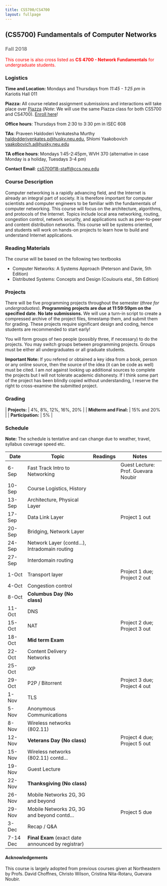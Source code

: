 ```yaml
---
title: CS5700/CS4700
layout: fullpage
---
```


## (CS5700) Fundamentals of Computer Networks
### <span style="color:grey">Fall 2018</span>

<span style="color:red">This course is also cross listed as **CS 4700 - Network Fundamentals** for undergraduate students.</span>

### Logistics
**Time and Location:** Mondays and Thursdays from *11:45 - 1:25 pm* in Kariotis Hall 011

**Piazza:** All course related assignment submissions and interactions will take place over [Piazza](https://piazza.com/northeastern/fall2018/cs5700/home) (*Note*: We will use the same Piazza class for both CS5700 and CS4700). [Enroll here](https://piazza.com/northeastern/fall2018/cs5700/)!

**Office hours**: Thursdays from 2:30 to 3:30 pm in ISEC 608  

**TAs**: Praveen Haldoderi Venkatesha Murthy  <haldodderivenkates.p@husky.neu.edu>, Shlomi Yaakobovich <yaakobovich.a@husky.neu.edu>

**TA office hours**: Mondays 1:45-2:45pm, WVH 370 (alternative in case Monday is a holiday, Tuesdays 3-4 pm)

**Contact Email**: <cs5700f18-staff@ccs.neu.edu>

### Course Description

Computer networking is a rapidly advancing field, and the Internet is already an integral part of society. It is therefore important for computer scientists and computer engineers to be familiar with the fundamentals of computer networking. This course will focus on the architecture, algorithms, and protocols of the Internet. Topics include local area networking, routing, congestion control, network security, and applications such as peer-to-peer and content distribution networks. This course will be systems oriented, and students will work on hands-on projects to learn how to build and understand Internet applications.

### Reading Materials
The course will be based on the following two textbooks

- Computer Networks: A Systems Approach (Peterson and Davie, 5th Edition)
- Distributed Systems: Concepts and Design (Coulouris etal., 5th Edition)

### Projects
There will be five programming projects throughout the semester (_three for undergraduates_). **Programming projects are due at 11:59:59pm on the specified date**. **No late submissions.** We will use a turn-in script to create a compressed archive of the project files, timestamp them, and submit them for grading. These projects require significant design and coding, hence students are recommended to start early! 

You will form groups of two people (possibly three, if necessary) to do the projects. You may switch groups between programming projects. Groups must be either all undergraduates or all graduate students.

**Important Note:** If you refered or obtained a key idea from a book, person or any online source, then the source of the idea (it can be code as well) must be cited. I am _not_ against looking up additional sources to complete the projects but I will not tolerate academic dishonesty. If I think some part of the project has been blindly copied without understanding, I reserve the right to cross-examine the submitted project.

### Grading

| **Projects:**         | 4%, 8%, 12%, 16%, 20% |
| **Midterm and Final:** | 15% and 20%           |
| **Participation:**     | 5%                    |



### Schedule

**Note:** The schedule is tentative and can change due to weather, travel, syllabus coverage speed etc.

| Date   | Topic                                       | Readings | Notes                               |
|--------|---------------------------------------------|----------|-------------------------------------|
| 6-Sep  | Fast Track Intro to Networking              |          | Guest Lecture: Prof. Guevara Noubir |
| 10-Sep | Course Logistics, History      |          |                                     |
| 13-Sep | Architecture, Physical Layer                              |          |                                     |
| 17-Sep | Data Link Layer                             |          | Project 1 out                       |
| 20-Sep | Bridging, Network Layer                     |          |                                     |
| 24-Sep | Network Layer (contd…), Intradomain routing |          |                                     |
| 27-Sep | Interdomain routing                         |          |                                     |
| 1-Oct  | Transport layer                             |          | Project 1 due; Project 2 out        |
| 4-Oct  | Congestion control                          |          |                                     |
| 8-Oct  | **Columbus Day (No class)**                 |          |                                     |
| 11-Oct | DNS                                     |          |                                     |
| 15-Oct | NAT                   |          | Project 2 due; Project 3 out        |
| 18-Oct | **Mid term Exam**                           |          |                                     |
| 22-Oct | Content Delivery Networks                                        |          |                                     |
| 25-Oct | IXP                             |          |                                     |
| 29-Oct | P2P / Bitorrent                      |          | Project 3 due; Project 4 out        |
| 1-Nov  | TLS                                         |          |                                     |
| 5-Nov  | Anonymous Communications                                   |          |                                     |
| 8-Nov  | Wireless networks (802.11)                  |          |                                     |
| 12-Nov | **Veterans Day (No class)**                 |          | Project 4 due; Project 5 out        |
| 15-Nov | Wireless networks (802.11) contd…           |          |                                     |
| 19-Nov | Guest Lecture                               |          |                                     |
| 22-Nov | **Thanksgiving (No class)**                 |          |                                     |
| 26-Nov | Mobile Networks 2G, 3G and beyond           |          |                                     |
| 29-Nov | Mobile Networks 2G, 3G and beyond contd…    |          | Project 5 due                       |
| 3-Dec  | Recap / Q&A                                 |          |                                     |
| 7-14 Dec | **Final Exam** (exact date announced by registrar) |          |                            |

#### Acknowledgements
This course is largely adopted from previous courses given at Northeastern by Profs. David Choffnes, Christo Wilson, Cristina Nita-Rotaru, Guevara Noubir.